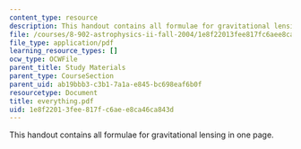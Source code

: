 ```yaml
---
content_type: resource
description: This handout contains all formulae for gravitational lensing in one page.
file: /courses/8-902-astrophysics-ii-fall-2004/1e8f22013fee817fc6aee8ca46ca843d_everything.pdf
file_type: application/pdf
learning_resource_types: []
ocw_type: OCWFile
parent_title: Study Materials
parent_type: CourseSection
parent_uid: ab19bbb3-c3b1-7a1a-e845-bc698eaf6b0f
resourcetype: Document
title: everything.pdf
uid: 1e8f2201-3fee-817f-c6ae-e8ca46ca843d
---
```

This handout contains all formulae for gravitational lensing in one page.

